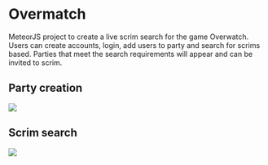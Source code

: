 # Overmatch

MeteorJS project to create a live scrim search for the game Overwatch. Users can create accounts, login, add users to party and search for scrims based. Parties that meet the search requirements will appear and can be invited to scrim.

## Party creation

![](https://cloud.githubusercontent.com/assets/8401521/18535280/2c43ecb4-7b36-11e6-88b9-eee05d38f0dd.png)

## Scrim search

![](https://cloud.githubusercontent.com/assets/8401521/18535281/2ddbe1bc-7b36-11e6-9d69-ca8d80b9b139.png)
